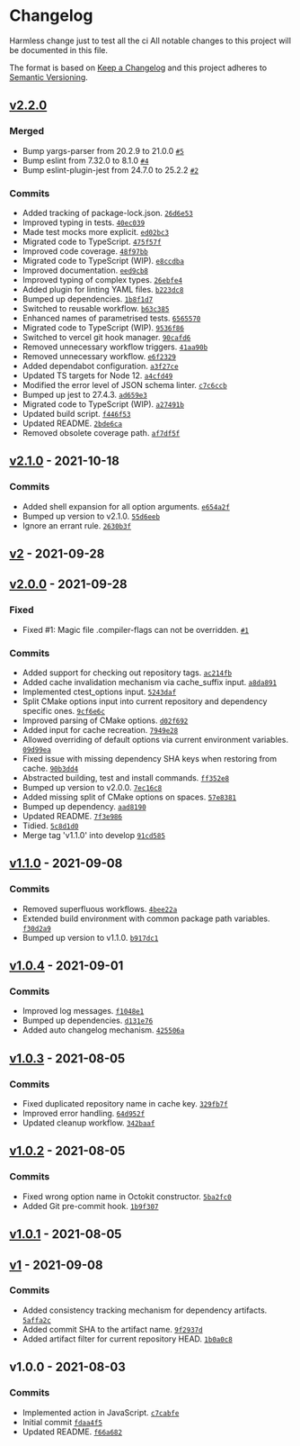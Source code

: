 # Changelog

Harmless change just to test all the ci
All notable changes to this project will be documented in this file.

The format is based on [Keep a Changelog](https://keepachangelog.com/en/1.0.0/)
and this project adheres to [Semantic Versioning](https://semver.org/spec/v2.0.0.html).

## [v2.2.0](https://github.com/ecmwf-actions/build-package/compare/v2.1.0...v2.2.0)

### Merged

- Bump yargs-parser from 20.2.9 to 21.0.0 [`#5`](https://github.com/ecmwf-actions/build-package/pull/5)
- Bump eslint from 7.32.0 to 8.1.0 [`#4`](https://github.com/ecmwf-actions/build-package/pull/4)
- Bump eslint-plugin-jest from 24.7.0 to 25.2.2 [`#2`](https://github.com/ecmwf-actions/build-package/pull/2)

### Commits

- Added tracking of package-lock.json. [`26d6e53`](https://github.com/ecmwf-actions/build-package/commit/26d6e532d6cd84c4bef48a37cdebbaf02a8e7373)
- Improved typing in tests. [`40ec039`](https://github.com/ecmwf-actions/build-package/commit/40ec039a29385c4ca206208d9a12bfe578ea6501)
- Made test mocks more explicit. [`ed02bc3`](https://github.com/ecmwf-actions/build-package/commit/ed02bc37313f11f2c26252bc4860c4e987163afc)
- Migrated code to TypeScript. [`475f57f`](https://github.com/ecmwf-actions/build-package/commit/475f57f436853d390f5a84723bac94317040e6ee)
- Improved code coverage. [`48f97bb`](https://github.com/ecmwf-actions/build-package/commit/48f97bbdf0586a1e058d3e5674d126b7337babef)
- Migrated code to TypeScript (WIP). [`e8ccdba`](https://github.com/ecmwf-actions/build-package/commit/e8ccdba4338228985a4ab8ffe30dab145283cb23)
- Improved documentation. [`eed9cb8`](https://github.com/ecmwf-actions/build-package/commit/eed9cb82ff57e3379367209f089762630bf29566)
- Improved typing of complex types. [`26ebfe4`](https://github.com/ecmwf-actions/build-package/commit/26ebfe4189d59371139f9556d3e6e0ebd3371a72)
- Added plugin for linting YAML files. [`b223dc8`](https://github.com/ecmwf-actions/build-package/commit/b223dc8bcd836ca3819222e1bc10467656a7a118)
- Bumped up dependencies. [`1b8f1d7`](https://github.com/ecmwf-actions/build-package/commit/1b8f1d7173e2e91a05ea7cca129ba79904585cf2)
- Switched to reusable workflow. [`b63c385`](https://github.com/ecmwf-actions/build-package/commit/b63c385ac725ff9de8aca89ea8673d9de616d7a6)
- Enhanced names of parametrised tests. [`6565570`](https://github.com/ecmwf-actions/build-package/commit/6565570eb294eb974244e41f1df705133257d8c6)
- Migrated code to TypeScript (WIP). [`9536f86`](https://github.com/ecmwf-actions/build-package/commit/9536f866e9d7c6689cd7ca53d485ba64d8a28d25)
- Switched to vercel git hook manager. [`90cafd6`](https://github.com/ecmwf-actions/build-package/commit/90cafd62370b1b06977fe8600092ce3a3f11c959)
- Removed unnecessary workflow triggers. [`41aa90b`](https://github.com/ecmwf-actions/build-package/commit/41aa90ba1b6164303aad3fbf19ff657502faa53d)
- Removed unnecessary workflow. [`e6f2329`](https://github.com/ecmwf-actions/build-package/commit/e6f232957f46334801bbd661034aade878b4d6fd)
- Added dependabot configuration. [`a3f27ce`](https://github.com/ecmwf-actions/build-package/commit/a3f27cee3a29d15f7f79d09ab7fab23a81b246b9)
- Updated TS targets for Node 12. [`a4cfd49`](https://github.com/ecmwf-actions/build-package/commit/a4cfd49ca021e62e8d3d60bfb1a77ea6cb997a36)
- Modified the error level of JSON schema linter. [`c7c6ccb`](https://github.com/ecmwf-actions/build-package/commit/c7c6ccb2110fe94611b29ade0b4f61f9b836714c)
- Bumped up jest to 27.4.3. [`ad659e3`](https://github.com/ecmwf-actions/build-package/commit/ad659e35d16b2d226d10f90a0af13befa7a27679)
- Migrated code to TypeScript (WIP). [`a27491b`](https://github.com/ecmwf-actions/build-package/commit/a27491b8530654d7253a07fa262a4f2922185791)
- Updated build script. [`f446f53`](https://github.com/ecmwf-actions/build-package/commit/f446f53a87495251a969ba1bcb13bde38259c0cd)
- Updated README. [`2bde6ca`](https://github.com/ecmwf-actions/build-package/commit/2bde6ca696357787855eca80213d7e961ea94de5)
- Removed obsolete coverage path. [`af7df5f`](https://github.com/ecmwf-actions/build-package/commit/af7df5fbcd8dc3ec2c5b7d5bf955e757205cfcc9)

## [v2.1.0](https://github.com/ecmwf-actions/build-package/compare/v2...v2.1.0) - 2021-10-18

### Commits

- Added shell expansion for all option arguments. [`e654a2f`](https://github.com/ecmwf-actions/build-package/commit/e654a2f184a617950bfec499c49c5665a96ee76b)
- Bumped up version to v2.1.0. [`55d6eeb`](https://github.com/ecmwf-actions/build-package/commit/55d6eebbf4fb4a0899e74d7e50935fda7133d41a)
- Ignore an errant rule. [`2630b3f`](https://github.com/ecmwf-actions/build-package/commit/2630b3f44d21a0cba18aa30bbe8ac895092a866b)

## [v2](https://github.com/ecmwf-actions/build-package/compare/v2.0.0...v2) - 2021-09-28

## [v2.0.0](https://github.com/ecmwf-actions/build-package/compare/v1.1.0...v2.0.0) - 2021-09-28

### Fixed

- Fixed #1: Magic file .compiler-flags can not be overridden. [`#1`](https://github.com/ecmwf-actions/build-package/issues/1)

### Commits

- Added support for checking out repository tags. [`ac214fb`](https://github.com/ecmwf-actions/build-package/commit/ac214fb20a6d514e8c0e2f38602f2b1bed6aca65)
- Added cache invalidation mechanism via cache_suffix input. [`a8da891`](https://github.com/ecmwf-actions/build-package/commit/a8da8919131dbe86eb378524f8f77d4284127682)
- Implemented ctest_options input. [`5243daf`](https://github.com/ecmwf-actions/build-package/commit/5243dafa989248aa709b2cc118a0a1a1b38df756)
- Split CMake options input into current repository and dependency specific ones. [`9cf6e6c`](https://github.com/ecmwf-actions/build-package/commit/9cf6e6cff6c0cc65e1d0b7324cc6d21157c0fefc)
- Improved parsing of CMake options. [`d02f692`](https://github.com/ecmwf-actions/build-package/commit/d02f692b24dbb341f5785ffd9ba9a6c0add94183)
- Added input for cache recreation. [`7949e28`](https://github.com/ecmwf-actions/build-package/commit/7949e28ce97fe9ad4c7d7bdac91014a898f14e65)
- Allowed overriding of default options via current environment variables. [`09d99ea`](https://github.com/ecmwf-actions/build-package/commit/09d99ea1ace4d65476b2215f3195a174745617e4)
- Fixed issue with missing dependency SHA keys when restoring from cache. [`90b3dd4`](https://github.com/ecmwf-actions/build-package/commit/90b3dd4dcd1e8b8302bbe93138ab8f554c8f7ddb)
- Abstracted building, test and install commands. [`ff352e8`](https://github.com/ecmwf-actions/build-package/commit/ff352e86a764f50c5f9e0f7dbb68c443eeab21cf)
- Bumped up version to v2.0.0. [`7ec16c8`](https://github.com/ecmwf-actions/build-package/commit/7ec16c84895384ffc703ce477fd9ec7799fd14e4)
- Added missing split of CMake options on spaces. [`57e8381`](https://github.com/ecmwf-actions/build-package/commit/57e8381da75e21a8eacc92af1b25cd9c4174904e)
- Bumped up dependency. [`aad8190`](https://github.com/ecmwf-actions/build-package/commit/aad81903d59022915ba1d3bd9a7169254ae0a2ee)
- Updated README. [`7f3e986`](https://github.com/ecmwf-actions/build-package/commit/7f3e986255fb4a0ef10b459adf17e0e48a899e28)
- Tidied. [`5c8d1d0`](https://github.com/ecmwf-actions/build-package/commit/5c8d1d037e20c3fbd66704bfafcfc33b57b131b2)
- Merge tag 'v1.1.0' into develop [`91cd585`](https://github.com/ecmwf-actions/build-package/commit/91cd585ffd6da505653fc920779a885ab066ed30)

## [v1.1.0](https://github.com/ecmwf-actions/build-package/compare/v1.0.4...v1.1.0) - 2021-09-08

### Commits

- Removed superfluous workflows. [`4bee22a`](https://github.com/ecmwf-actions/build-package/commit/4bee22a621a98beee263b269b553590d56011c0f)
- Extended build environment with common package path variables. [`f30d2a9`](https://github.com/ecmwf-actions/build-package/commit/f30d2a947629e51f6a81cc803272c7101ec6ebb9)
- Bumped up version to v1.1.0. [`b917dc1`](https://github.com/ecmwf-actions/build-package/commit/b917dc16c711e9e04c28735afe1054c80cfaab83)

## [v1.0.4](https://github.com/ecmwf-actions/build-package/compare/v1.0.3...v1.0.4) - 2021-09-01

### Commits

- Improved log messages. [`f1048e1`](https://github.com/ecmwf-actions/build-package/commit/f1048e189979b1e6e0d29f019d3f724cb4b35cab)
- Bumped up dependencies. [`d131e76`](https://github.com/ecmwf-actions/build-package/commit/d131e76f532d272f92e3417cbdc52aaacadc8639)
- Added auto changelog mechanism. [`425506a`](https://github.com/ecmwf-actions/build-package/commit/425506abd65b1091a9063a1c401b7e76e99e7f04)

## [v1.0.3](https://github.com/ecmwf-actions/build-package/compare/v1.0.2...v1.0.3) - 2021-08-05

### Commits

- Fixed duplicated repository name in cache key. [`329fb7f`](https://github.com/ecmwf-actions/build-package/commit/329fb7fc52c33b788c4adb972bfbd1ca2341a768)
- Improved error handling. [`64d952f`](https://github.com/ecmwf-actions/build-package/commit/64d952f3726a00c49bac2d77ba95516a7237378d)
- Updated cleanup workflow. [`342baaf`](https://github.com/ecmwf-actions/build-package/commit/342baaff1790959b00a1e7d3ef389655d38e72be)

## [v1.0.2](https://github.com/ecmwf-actions/build-package/compare/v1.0.1...v1.0.2) - 2021-08-05

### Commits

- Fixed wrong option name in Octokit constructor. [`5ba2fc0`](https://github.com/ecmwf-actions/build-package/commit/5ba2fc0f3d9f9dbd0a6e6a2efedf2fe7aab49034)
- Added Git pre-commit hook. [`1b9f307`](https://github.com/ecmwf-actions/build-package/commit/1b9f30738959d3b81cfbbabc1bd32f5f1b58e074)

## [v1.0.1](https://github.com/ecmwf-actions/build-package/compare/v1...v1.0.1) - 2021-08-05

## [v1](https://github.com/ecmwf-actions/build-package/compare/v1.0.0...v1) - 2021-09-08

### Commits

- Added consistency tracking mechanism for dependency artifacts. [`5affa2c`](https://github.com/ecmwf-actions/build-package/commit/5affa2cb0bca3aca42107f0278a047306115a9ea)
- Added commit SHA to the artifact name. [`9f2937d`](https://github.com/ecmwf-actions/build-package/commit/9f2937d505f60fa53be2d5900614df20785464c2)
- Added artifact filter for current repository HEAD. [`1b0a0c8`](https://github.com/ecmwf-actions/build-package/commit/1b0a0c8c72de2bf58782621e639e9ca7c6492009)

## v1.0.0 - 2021-08-03

### Commits

- Implemented action in JavaScript. [`c7cabfe`](https://github.com/ecmwf-actions/build-package/commit/c7cabfe840d755a05b1411ebbf77c06a18eee9ad)
- Initial commit [`fdaa4f5`](https://github.com/ecmwf-actions/build-package/commit/fdaa4f5689f9c6dc9fa0311652420f610ae2c985)
- Updated README. [`f66a682`](https://github.com/ecmwf-actions/build-package/commit/f66a682e6c274b56d66b63ab6dfce34a4a75a7a3)
